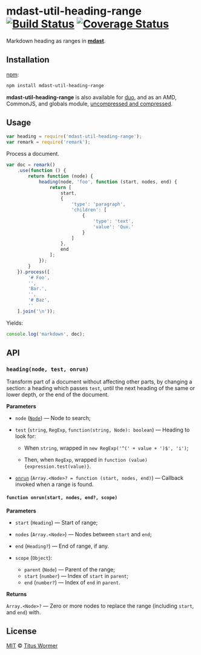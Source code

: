 # mdast-util-heading-range [![Build Status][travis-badge]][travis] [![Coverage Status][coverage-badge]][coverage]

Markdown heading as ranges in [**mdast**][mdast].

## Installation

[npm][npm-install]:

```bash
npm install mdast-util-heading-range
```

**mdast-util-heading-range** is also available for [duo][],
and as an AMD, CommonJS, and globals module,
[uncompressed and compressed][releases].

## Usage

```javascript
var heading = require('mdast-util-heading-range');
var remark = require('remark');
```

Process a document.

```javascript
var doc = remark()
    .use(function () {
        return function (node) {
            heading(node, 'foo', function (start, nodes, end) {
                return [
                    start,
                    {
                        'type': 'paragraph',
                        'children': [
                            {
                                'type': 'text',
                                'value': 'Qux.'
                            }
                        ]
                    },
                    end
                ];
            });
        }
    }).process([
        '# Foo',
        '',
        'Bar.',
        '',
        '# Baz',
        ''
    ].join('\n'));
```

Yields:

```javascript
console.log('markdown', doc);
```

## API

### `heading(node, test, onrun)`

Transform part of a document without affecting other parts, by changing a
section: a heading which passes `test`, until the next heading of the same
or lower depth, or the end of the document.

**Parameters**

*   `node` ([`Node`][mdast-node]) — Node to search;

*   `test` (`string`, `RegExp`, `function(string, Node): boolean`)
    — Heading to look for:

    *   When `string`, wrapped in
        `new RegExp('^(' + value + ')$', 'i')`;

    *   Then, when `RegExp`, wrapped in
        `function (value) {expression.test(value)}`.

*   [`onrun`](#function-onrunstart-nodes-end-scope)
    (`Array.<Node>? = function (start, nodes, end)`)
    — Callback invoked when a range is found.

#### `function onrun(start, nodes, end?, scope)`

**Parameters**

*   `start` (`Heading`) — Start of range;

*   `nodes` (`Array.<Node>`) — Nodes between `start` and `end`;

*   `end` (`Heading?`) — End of range, if any.

*   `scope` (`Object`):

    *   `parent` (`Node`) — Parent of the range;
    *   `start` (`number`) — Index of `start` in `parent`;
    *   `end` (`number?`) — Index of `end` in `parent`.

**Returns**

`Array.<Node>?` — Zero or more nodes to replace the range (including
`start`, and `end`) with.

## License

[MIT][license] © [Titus Wormer][home]

<!-- Definitions -->

[travis-badge]: https://img.shields.io/travis/wooorm/mdast-util-heading-range.svg

[travis]: https://travis-ci.org/wooorm/mdast-util-heading-range

[coverage-badge]: https://img.shields.io/codecov/c/github/wooorm/mdast-util-heading-range.svg

[coverage]: https://codecov.io/github/wooorm/mdast-util-heading-range

[mdast]: https://github.com/wooorm/mdast

[mdast-node]: https://github.com/wooorm/mdast#node

[npm-install]: https://docs.npmjs.com/cli/install

[duo]: http://duojs.org/#getting-started

[releases]: https://github.com/wooorm/mdast-util-heading-range/releases

[license]: LICENSE

[home]: http://wooorm.com
